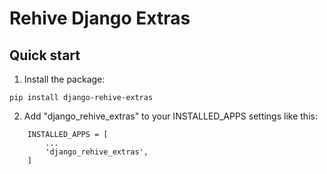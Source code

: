 # Rehive Django Extras

## Quick start

1. Install the package:

```
pip install django-rehive-extras
```

2. Add "django_rehive_extras" to your INSTALLED_APPS settings like this:

```
    INSTALLED_APPS = [
        ...
        'django_rehive_extras',
    ]
```
